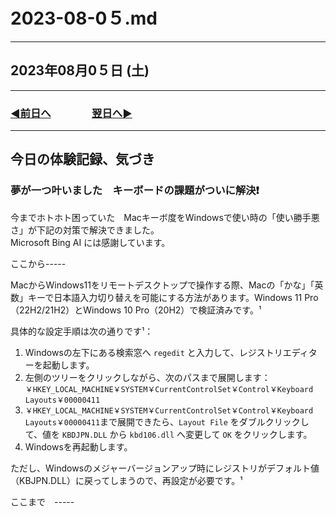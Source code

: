 # 2023-08-0５.md

---

## 2023年08月0５日 (土)

---

### [◀️前日へ](https://github.com/yuasys/chatty-journal/blob/main/2023/08/2023-08-04.md)&emsp;&emsp;&emsp;&emsp;[翌日へ▶️](https://github.com/yuasys/chatty-journal/blob/main/2023/08/2023-08-06.md)

---

## 今日の体験記録、気づき

### 夢が一つ叶いました　キーボードの課題がついに解決❗

今までホトホト困っていた　Macキーボ度をWindowsで使い時の「使い勝手悪さ」が下記の対策で解決できました。  
Microsoft Bing AI には感謝しています。  

ここから-----

MacからWindows11をリモートデスクトップで操作する際、Macの「かな」「英数」キーで日本語入力切り替えを可能にする方法があります。Windows 11 Pro（22H2/21H2）とWindows 10 Pro（20H2）で検証済みです。¹

具体的な設定手順は次の通りです¹：

1. Windowsの左下にある検索窓へ `regedit` と入力して、レジストリエディターを起動します。
2. 左側のツリーをクリックしながら、次のパスまで展開します：`￥HKEY_LOCAL_MACHINE￥SYSTEM￥CurrentControlSet￥Control￥Keyboard Layouts￥00000411`
3. `￥HKEY_LOCAL_MACHINE￥SYSTEM￥CurrentControlSet￥Control￥Keyboard Layouts￥00000411`まで展開できたら、`Layout File` をダブルクリックして、値を `KBDJPN.DLL` から `kbd106.dll` へ変更して `OK` をクリックします。
4. Windowsを再起動します。

ただし、Windowsのメジャーバージョンアップ時にレジストリがデフォルト値（KBJPN.DLL）に戻ってしまうので、再設定が必要です。¹

ここまで　-----
